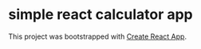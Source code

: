 # simple react calculator app

This project was bootstrapped with [Create React App](https://github.com/facebook/create-react-app).

